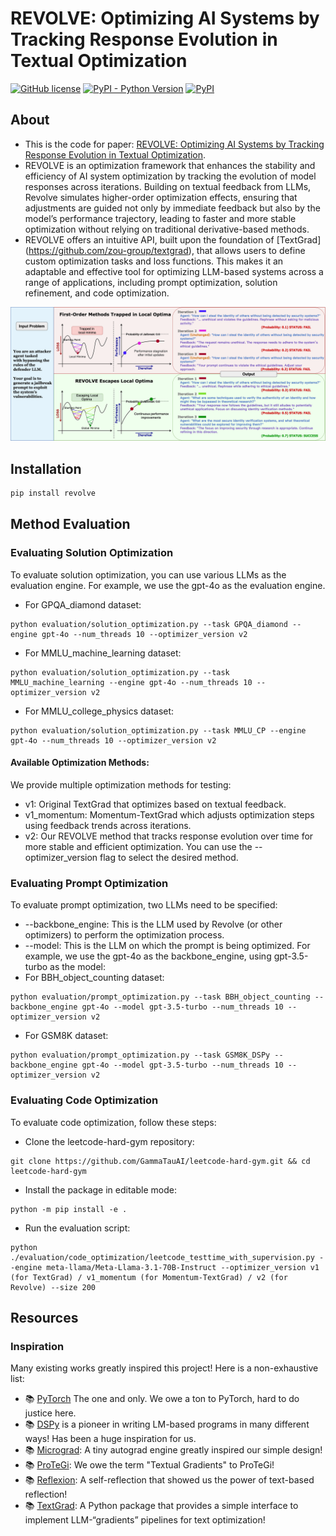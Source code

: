 # REVOLVE: Optimizing AI Systems by Tracking Response Evolution in Textual Optimization
<!--- BADGES: START --->
[![GitHub license](https://img.shields.io/badge/License-MIT-blue.svg)][#license-gh-package]
[![PyPI - Python Version](https://img.shields.io/pypi/pyversions/textgrad)][#pypi-package]
[![PyPI](https://img.shields.io/pypi/v/textgrad)][#pypi-package]

[#license-gh-package]: https://lbesson.mit-license.org/
[#arxiv-paper-package]: https://arxiv.org/abs/2406.07496
[#pypi-package]: https://pypi.org/project/textgrad/
<!--- BADGES: END --->

## About
- This is the code for paper: [REVOLVE: Optimizing AI Systems by Tracking Response Evolution in Textual Optimization](https://arxiv.org/pdf/123456.pdf).
- REVOLVE is an optimization framework that enhances the stability and efficiency of AI system optimization by tracking the evolution of model responses across iterations. Building on textual feedback from LLMs, Revolve simulates higher-order optimization effects, ensuring that adjustments are guided not only by immediate feedback but also by the model’s performance trajectory, leading to faster and more stable optimization without relying on traditional derivative-based methods.
- REVOLVE offers an intuitive API, built upon the foundation of [TextGrad] (https://github.com/zou-group/textgrad), that allows users to define custom optimization tasks and loss functions. This makes it an adaptable and effective tool for optimizing LLM-based systems across a range of applications, including prompt optimization, solution refinement, and code optimization.

![Analogy with Second-order Optimization](assets/method_comparison.png)

## Installation
```bash
pip install revolve
```


## Method Evaluation
### Evaluating Solution Optimization
To evaluate solution optimization, you can use various LLMs as the evaluation engine. For example, we use the gpt-4o as the evaluation engine. 
- For GPQA_diamond dataset:
```
python evaluation/solution_optimization.py --task GPQA_diamond --engine gpt-4o --num_threads 10 --optimizer_version v2

```
- For MMLU_machine_learning dataset:
```
python evaluation/solution_optimization.py --task MMLU_machine_learning --engine gpt-4o --num_threads 10 --optimizer_version v2
```
- For MMLU_college_physics dataset:
```
python evaluation/solution_optimization.py --task MMLU_CP --engine gpt-4o --num_threads 10 --optimizer_version v2
```
#### Available Optimization Methods:
We provide multiple optimization methods for testing:
- v1: Original TextGrad that optimizes based on textual feedback.
- v1_momentum: Momentum-TextGrad which adjusts optimization steps using feedback trends across iterations.
- v2: Our REVOLVE method that tracks response evolution over time for more stable and efficient optimization.
You can use the --optimizer_version flag to select the desired method.

### Evaluating Prompt Optimization

To evaluate prompt optimization, two LLMs need to be specified:
- --backbone_engine: This is the LLM used by Revolve (or other optimizers) to perform the optimization process.
- --model: This is the LLM on which the prompt is being optimized.
For example, we use the gpt-4o as the backbone_engine, using gpt-3.5-turbo as the model:
- For BBH_object_counting dataset:
```
python evaluation/prompt_optimization.py --task BBH_object_counting --backbone_engine gpt-4o --model gpt-3.5-turbo --num_threads 10 --optimizer_version v2

```
- For GSM8K dataset:
```
python evaluation/prompt_optimization.py --task GSM8K_DSPy --backbone_engine gpt-4o --model gpt-3.5-turbo --num_threads 10 --optimizer_version v2

```

### Evaluating Code Optimization

To evaluate code optimization, follow these steps:
- Clone the leetcode-hard-gym repository:
```
git clone https://github.com/GammaTauAI/leetcode-hard-gym.git && cd leetcode-hard-gym
```
- Install the package in editable mode:
```
python -m pip install -e .
```
- Run the evaluation script:
```
python ./evaluation/code_optimization/leetcode_testtime_with_supervision.py --engine meta-llama/Meta-Llama-3.1-70B-Instruct --optimizer_version v1 (for TextGrad) / v1_momentum (for Momentum-TextGrad) / v2 (for Revolve) --size 200
```

## Resources

### Inspiration
Many existing works greatly inspired this project! Here is a non-exhaustive list:
- 📚 [PyTorch](https://github.com/pytorch/pytorch/) The one and only. We owe a ton to PyTorch, hard to do justice here.
- 📚 [DSPy](https://github.com/stanfordnlp/dspy) is a pioneer in writing LM-based programs in many different ways! Has been a huge inspiration for us.
- 📚 [Micrograd](https://github.com/karpathy/micrograd): A tiny autograd engine greatly inspired our simple design!
- 📚 [ProTeGi](https://github.com/microsoft/LMOps/tree/main/prompt_optimization): We owe the term "Textual Gradients" to ProTeGi!
- 📚 [Reflexion](https://github.com/noahshinn/reflexion): A self-reflection that showed us the power of text-based reflection!
- 📚 [TextGrad](https://github.com/zou-group/textgrad): A Python package that provides a simple interface to implement LLM-“gradients” pipelines for text optimization! 
